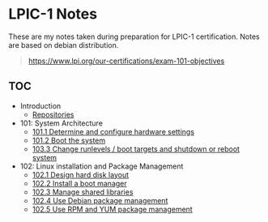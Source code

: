 # LPIC-1 Notes

These are my notes taken during preparation for LPIC-1 certification. Notes are based on debian distribution.

> https://www.lpi.org/our-certifications/exam-101-objectives

## TOC

* Introduction
  * [Repositories](./repositories)
* 101: System Architecture
  * [101.1 Determine and configure hardware settings](./101/1)
  * [101.2 Boot the system](./101/2)
  * [103.3 Change runlevels / boot targets and shutdown or reboot system](./101/3)
* 102: Linux installation and Package Management
  * [102.1 Design hard disk layout](./102/1)
  * [102.2 Install a boot manager](./102.2)
  * [102.3 Manage shared libraries](./102.3)
  * [102.4 Use Debian package management](./102.4)
  * [102.5 Use RPM and YUM package management](./102.5)